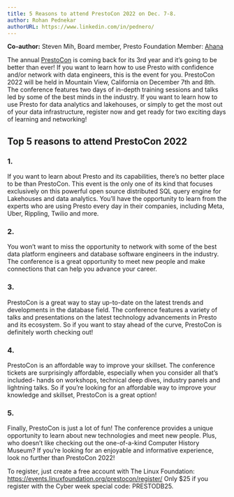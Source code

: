 ```yaml
---
title: 5 Reasons to attend PrestoCon 2022 on Dec. 7-8.
author: Rohan Pednekar
authorURL: https://www.linkedin.com/in/pednero/
---
```

**Co-author:** Steven Mih, Board member, Presto Foundation Member: [Ahana](https://ahana.io/)


The annual [PrestoCon](https://events.linuxfoundation.org/prestocon/) is coming back for its 3rd year and it’s going to be better than ever! If you want to learn how to use Presto with confidence and/or network with data engineers, this is the event for you. PrestoCon 2022 will be held in Mountain View, California on December 7th and 8th. The conference features two days of in-depth training sessions and talks led by some of the best minds in the industry. If you want to learn how to use Presto for data analytics and lakehouses, or simply to get the most out of your data infrastructure, register now and get ready for two exciting days of learning and networking!

<!--truncate-->

## Top 5 reasons to attend PrestoCon 2022

### 1.
If you want to learn about Presto and its capabilities, there’s no better place to be than PrestoCon. This event is the only one of its kind that focuses exclusively on this powerful open source distributed SQL query engine for Lakehouses and data analytics. You’ll have the opportunity to learn from the experts who are using Presto every day in their companies, including Meta, Uber, Rippling, Twilio and more.
### 2.
You won’t want to miss the opportunity to network with some of the best data platform engineers and database software engineers in the industry. The conference is a great opportunity to meet new people and make connections that can help you advance your career.
### 3.
PrestoCon is a great way to stay up-to-date on the latest trends and developments in the database field. The conference features a variety of talks and presentations on the latest technology advancements in Presto and its ecosystem. So if you want to stay ahead of the curve, PrestoCon is definitely worth checking out!
### 4.
PrestoCon is an affordable way to improve your skillset. The conference tickets are surprisingly affordable, especially when you consider all that’s included- hands on workshops, technical deep dives, industry panels and lightning talks. So if you’re looking for an affordable way to improve your knowledge and skillset, PrestoCon is a great option!   
### 5.
Finally, PrestoCon is just a lot of fun! The conference provides a unique opportunity to learn about new technologies and meet new people. Plus, who doesn’t like checking out the one-of-a-kind Computer History Museum? If you’re looking for an enjoyable and informative experience, look no further than PrestoCon 2022!


To register, just create a free account with The Linux Foundation:
https://events.linuxfoundation.org/prestocon/register/
Only $25 if you register with the Cyber week special code: PRESTODB25.

